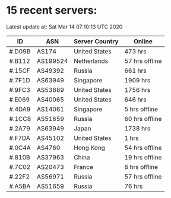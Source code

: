 # 15 recent servers:

Latest update at: Sat Mar 14 07:10:13 UTC 2020

| ID | ASN | Server Country | Online |
| -- | --- | -------------- | ------ |
| #.D09B | AS174 | United States | 473 hrs |
| #.B112 | AS199524 | Netherlands | 57 hrs offline |
| #.15CF | AS49392 | Russia | 661 hrs |
| #.7F1D | AS63949 | Singapore | 1909 hrs |
| #.9FC3 | AS53889 | United States | 1756 hrs |
| #.E069 | AS40065 | United States | 646 hrs |
| #.4DA9 | AS14061 | Singapore | 5 hrs offline |
| #.1CC8 | AS51659 | Russia | 60 hrs offline |
| #.2A79 | AS63949 | Japan | 1738 hrs |
| #.F7DA | AS45102 | United States | 1 hrs |
| #.0C4A | AS4760 | Hong Kong | 54 hrs offline |
| #.810B | AS37963 | China | 19 hrs offline |
| #.7C02 | AS20473 | France | 6 hrs offline |
| #.22F2 | AS56971 | Russia | 57 hrs offline |
| #.A5BA | AS51659 | Russia | 76 hrs |

